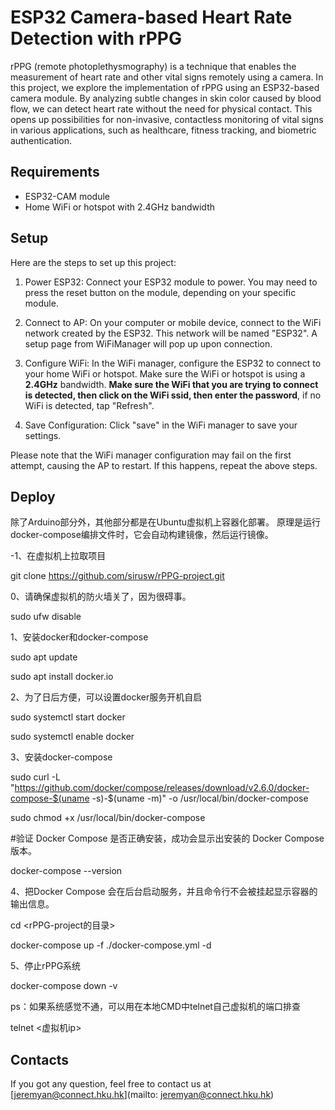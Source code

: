 # ESP32 Camera-based Heart Rate Detection with rPPG
rPPG (remote photoplethysmography) is a technique that enables the measurement of heart rate and other vital signs remotely using a camera. In this project, we explore the implementation of rPPG using an ESP32-based camera module. By analyzing subtle changes in skin color caused by blood flow, we can detect heart rate without the need for physical contact. This opens up possibilities for non-invasive, contactless monitoring of vital signs in various applications, such as healthcare, fitness tracking, and biometric authentication.

## Requirements
- ESP32-CAM module
- Home WiFi or hotspot with 2.4GHz bandwidth

## Setup
Here are the steps to set up this project:

1. Power ESP32: Connect your ESP32 module to power. You may need to press the reset button on the module, depending on your specific module.

2. Connect to AP: On your computer or mobile device, connect to the WiFi network created by the ESP32. This network will be named "ESP32". A setup page from WiFiManager will pop up upon connection.

3. Configure WiFi: In the WiFi manager, configure the ESP32 to connect to your home WiFi or hotspot. Make sure the WiFi or hotspot is using a **2.4GHz** bandwidth. **Make sure the WiFi that you are trying to connect is detected, then click on the WiFi ssid, then enter the password**, if no WiFi is detected, tap "Refresh".

4. Save Configuration: Click "save" in the WiFi manager to save your settings.

Please note that the WiFi manager configuration may fail on the first attempt, causing the AP to restart. If this happens, repeat the above steps.

## Deploy
除了Arduino部分外，其他部分都是在Ubuntu虚拟机上容器化部署。
原理是运行docker-compose编排文件时，它会自动构建镜像，然后运行镜像。

-1、在虚拟机上拉取项目

git clone https://github.com/sirusw/rPPG-project.git

0、请确保虚拟机的防火墙关了，因为很碍事。

sudo ufw disable

1、安装docker和docker-compose

sudo apt update

sudo apt install docker.io

2、为了日后方便，可以设置docker服务开机自启

sudo systemctl start docker

sudo systemctl enable docker

3、安装docker-compose

sudo curl -L "https://github.com/docker/compose/releases/download/v2.6.0/docker-compose-$(uname -s)-$(uname -m)" -o /usr/local/bin/docker-compose

sudo chmod +x /usr/local/bin/docker-compose

#验证 Docker Compose 是否正确安装，成功会显示出安装的 Docker Compose 版本。

docker-compose --version 

4、把Docker Compose 会在后台启动服务，并且命令行不会被挂起显示容器的输出信息。

cd <rPPG-project的目录>

docker-compose up -f ./docker-compose.yml -d

5、停止rPPG系统

docker-compose down -v

ps：如果系统感觉不通，可以用在本地CMD中telnet自己虚拟机的端口排查

telnet  <虚拟机ip>  <port>


## Contacts

If you got any question, feel free to contact us at [jeremyan@connect.hku.hk](mailto: jeremyan@connect.hku.hk)
